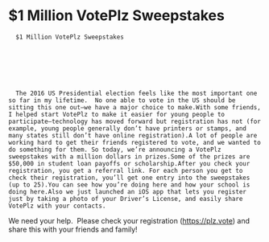 # $1 Million VotePlz Sweepstakes


    
  
    

    
      $1 Million VotePlz Sweepstakes

      
    
  

  
    
      The 2016 US Presidential election feels like the most important one so far in my lifetime.  No one able to vote in the US should be sitting this one out—we have a major choice to make.With some friends, I helped start VotePlz to make it easier for young people to participate—technology has moved forward but registration has not (for example, young people generally don’t have printers or stamps, and many states still don’t have online registration).A lot of people are working hard to get their friends registered to vote, and we wanted to do something for them. So today, we’re announcing a VotePlz sweepstakes with a million dollars in prizes.Some of the prizes are $50,000 in student loan payoffs or scholarship.After you check your registration, you get a referral link. For each person you get to check their registration, you’ll get one entry into the sweepstakes (up to 25).You can see how you’re doing here and how your school is doing here.Also we just launched an iOS app that lets you register just by taking a photo of your Driver’s License, and easily share VotePlz with your contacts.
We need your help.  Please check your registration (https://plz.vote) and share this with your friends and family!
    
  


  
